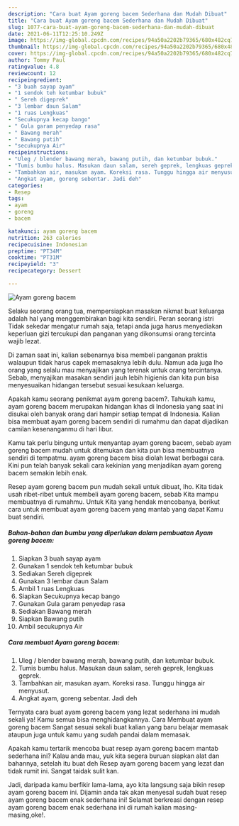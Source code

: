 ```yaml
---
description: "Cara buat Ayam goreng bacem Sederhana dan Mudah Dibuat"
title: "Cara buat Ayam goreng bacem Sederhana dan Mudah Dibuat"
slug: 1077-cara-buat-ayam-goreng-bacem-sederhana-dan-mudah-dibuat
date: 2021-06-11T12:25:10.249Z
image: https://img-global.cpcdn.com/recipes/94a50a2202b79365/680x482cq70/ayam-goreng-bacem-foto-resep-utama.jpg
thumbnail: https://img-global.cpcdn.com/recipes/94a50a2202b79365/680x482cq70/ayam-goreng-bacem-foto-resep-utama.jpg
cover: https://img-global.cpcdn.com/recipes/94a50a2202b79365/680x482cq70/ayam-goreng-bacem-foto-resep-utama.jpg
author: Tommy Paul
ratingvalue: 4.8
reviewcount: 12
recipeingredient:
- "3 buah sayap ayam"
- "1 sendok teh ketumbar bubuk"
- " Sereh digeprek"
- "3 lembar daun Salam"
- "1 ruas Lengkuas"
- "Secukupnya kecap bango"
- " Gula garam penyedap rasa"
- " Bawang merah"
- " Bawang putih"
- "secukupnya Air"
recipeinstructions:
- "Uleg / blender bawang merah, bawang putih, dan ketumbar bubuk."
- "Tumis bumbu halus. Masukan daun salam, sereh geprek, lengkuas geprek."
- "Tambahkan air, masukan ayam. Koreksi rasa. Tunggu hingga air menyusut."
- "Angkat ayam, goreng sebentar. Jadi deh"
categories:
- Resep
tags:
- ayam
- goreng
- bacem

katakunci: ayam goreng bacem 
nutrition: 263 calories
recipecuisine: Indonesian
preptime: "PT34M"
cooktime: "PT31M"
recipeyield: "3"
recipecategory: Dessert

---
```



![Ayam goreng bacem](https://img-global.cpcdn.com/recipes/94a50a2202b79365/680x482cq70/ayam-goreng-bacem-foto-resep-utama.jpg)

Selaku seorang orang tua, mempersiapkan masakan nikmat buat keluarga adalah hal yang menggembirakan bagi kita sendiri. Peran seorang istri Tidak sekedar mengatur rumah saja, tetapi anda juga harus menyediakan keperluan gizi tercukupi dan panganan yang dikonsumsi orang tercinta wajib lezat.

Di zaman  saat ini, kalian sebenarnya bisa membeli panganan praktis walaupun tidak harus capek memasaknya lebih dulu. Namun ada juga lho orang yang selalu mau menyajikan yang terenak untuk orang tercintanya. Sebab, menyajikan masakan sendiri jauh lebih higienis dan kita pun bisa menyesuaikan hidangan tersebut sesuai kesukaan keluarga. 



Apakah kamu seorang penikmat ayam goreng bacem?. Tahukah kamu, ayam goreng bacem merupakan hidangan khas di Indonesia yang saat ini disukai oleh banyak orang dari hampir setiap tempat di Indonesia. Kalian bisa membuat ayam goreng bacem sendiri di rumahmu dan dapat dijadikan camilan kesenanganmu di hari libur.

Kamu tak perlu bingung untuk menyantap ayam goreng bacem, sebab ayam goreng bacem mudah untuk ditemukan dan kita pun bisa membuatnya sendiri di tempatmu. ayam goreng bacem bisa diolah lewat berbagai cara. Kini pun telah banyak sekali cara kekinian yang menjadikan ayam goreng bacem semakin lebih enak.

Resep ayam goreng bacem pun mudah sekali untuk dibuat, lho. Kita tidak usah ribet-ribet untuk membeli ayam goreng bacem, sebab Kita mampu membuatnya di rumahmu. Untuk Kita yang hendak mencobanya, berikut cara untuk membuat ayam goreng bacem yang mantab yang dapat Kamu buat sendiri.

<!--inarticleads1-->

##### Bahan-bahan dan bumbu yang diperlukan dalam pembuatan Ayam goreng bacem:

1. Siapkan 3 buah sayap ayam
1. Gunakan 1 sendok teh ketumbar bubuk
1. Sediakan  Sereh digeprek
1. Gunakan 3 lembar daun Salam
1. Ambil 1 ruas Lengkuas
1. Siapkan Secukupnya kecap bango
1. Gunakan  Gula garam penyedap rasa
1. Sediakan  Bawang merah
1. Siapkan  Bawang putih
1. Ambil secukupnya Air




<!--inarticleads2-->

##### Cara membuat Ayam goreng bacem:

1. Uleg / blender bawang merah, bawang putih, dan ketumbar bubuk.
1. Tumis bumbu halus. Masukan daun salam, sereh geprek, lengkuas geprek.
1. Tambahkan air, masukan ayam. Koreksi rasa. Tunggu hingga air menyusut.
1. Angkat ayam, goreng sebentar. Jadi deh




Ternyata cara buat ayam goreng bacem yang lezat sederhana ini mudah sekali ya! Kamu semua bisa menghidangkannya. Cara Membuat ayam goreng bacem Sangat sesuai sekali buat kalian yang baru belajar memasak ataupun juga untuk kamu yang sudah pandai dalam memasak.

Apakah kamu tertarik mencoba buat resep ayam goreng bacem mantab sederhana ini? Kalau anda mau, yuk kita segera buruan siapkan alat dan bahannya, setelah itu buat deh Resep ayam goreng bacem yang lezat dan tidak rumit ini. Sangat taidak sulit kan. 

Jadi, daripada kamu berfikir lama-lama, ayo kita langsung saja bikin resep ayam goreng bacem ini. Dijamin anda tak akan menyesal sudah buat resep ayam goreng bacem enak sederhana ini! Selamat berkreasi dengan resep ayam goreng bacem enak sederhana ini di rumah kalian masing-masing,oke!.

